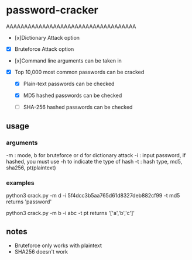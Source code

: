 # password-cracker
AAAAAAAAAAAAAAAAAAAAAAAAAAAAAAAAAAAA

 - [x]Dictionary Attack option 
 - [x] Bruteforce Attack option
 - [x]Command line arguments can be taken in
 - [x] Top 10,000 most common passwords can be cracked 
    - [x] Plain-text passwords can be checked 
    - [x] MD5 hashed passwords can be checked 
    - [ ] SHA-256 hashed passwords can be checked 



## usage

### arguments
-m : mode, b for bruteforce or d for dictionary attack
-i : input password, if hashed, you must use -h to indicate the type of hash
-t : hash type, md5, sha256, pt(plaintext)


### examples
python3 crack.py -m d -i 5f4dcc3b5aa765d61d8327deb882cf99 -t md5
returns 'password'

python3 crack.py -m b -i abc -t pt
returns '['a','b','c']'

## notes
- Bruteforce only works with plaintext
- SHA256 doesn't work
